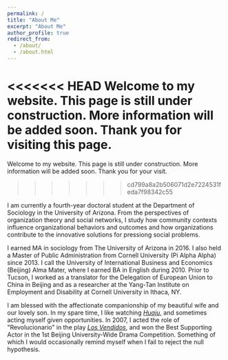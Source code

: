 ```yaml
---
permalink: /
title: "About Me"
excerpt: "About Me"
author_profile: true
redirect_from: 
  - /about/
  - /about.html
---
```

<<<<<<< HEAD
Welcome to my website. This page is still under construction. More information will be added soon. Thank you for visiting this page.
=======
Welcome to my website. This page is still under construction. More information will be added soon. Thank you for your visit.
>>>>>>> cd799a8a2b506071d2e7224531feda7f98342c55

I am currently a fourth-year doctoral student at the Department of Sociology in the University of Arizona. From the perspectives of organization theory and social networks, I study how community contexts influence organizational behaviors and outcomes and how organizations contribute to the innovative solutions for pressiong social problems.

I earned MA in sociology from The University of Arizona in 2016. I also held a Master of Public Administration from Cornell University (Pi Alpha Alpha) since 2013. I call the University of International Business and Economics (Beijing) Alma Mater, where I earned BA in English during 2010. Prior to Tucson, I worked as a translator for the Delegation of European Union to China in Beijing and as a researcher at the Yang-Tan Institute on Employment and Disability at Cornell University in Ithaca, NY.

I am blessed with the affectionate companionship of my beautiful wife and our lovely son. In my spare time, I like watching [*Huaju*](https://www.britannica.com/art/huaju), and sometimes acting myself given opportunities. In 2007, I acted the role of "Revolucionario" in the play [*Los Vendidos*](https://en.wikipedia.org/wiki/Los_Vendidos), and won the Best Supporting Actor in the 1st Beijing University-Wide Drama Competition. Something of which I would occasionally remind myself when I fail to reject the null hypothesis.
